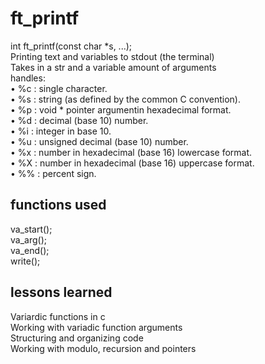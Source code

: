 # ft_printf
int	ft_printf(const char *s, ...); \
Printing text and variables to stdout (the terminal) \
Takes in a str and a variable amount of arguments \
handles: \
• %c : single character. \
• %s : string (as defined by the common C convention). \
• %p : void * pointer argumentin hexadecimal format. \
• %d : decimal (base 10) number. \
• %i : integer in base 10. \
• %u : unsigned decimal (base 10) number. \
• %x : number in hexadecimal (base 16) lowercase format. \
• %X : number in hexadecimal (base 16) uppercase format. \
• %% : percent sign.

## functions used
va_start(); \
va_arg(); \
va_end(); \
write();

## lessons learned
Variardic functions in c \
Working with variadic function arguments \
Structuring and organizing code \
Working with modulo, recursion and pointers
